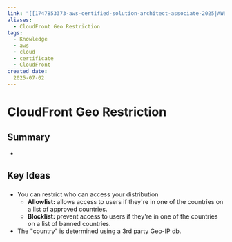 ```yaml
---
link: "[[1747853373-aws-certified-solution-architect-associate-2025|AWS Certified Solution Architect Associate 2025]]"
aliases: 
  - CloudFront Geo Restriction
tags:
  - Knowledge
  - aws
  - cloud
  - certificate
  - CloudFront
created_date:
  2025-07-02
---
```

# CloudFront Geo Restriction
## Summary
- 
## Key Ideas
### 
- You can restrict who can access your distribution
  - **Allowlist:** allows access to users if they're in one of the countries on a list of approved countries.
  - **Blocklist:** prevent access to users if they're in one of the countries on a list of banned countries.
- The "country" is determined using a 3rd party Geo-IP db.




